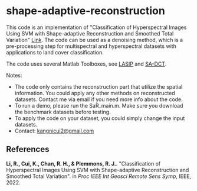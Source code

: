 # shape-adaptive-reconstruction


This code is an implementation of "Classification of Hyperspectral Images Using SVM with Shape-adaptive Reconstruction and Smoothed Total Variation" [Link](https://arxiv.org/abs/2203.15619). The code can be used as a denoising method, which is a pre-processing step for multispectral and hyperspectral datasets with applications to land cover classification. 

The code uses several Matlab Toolboxes, see [LASIP](https://webpages.tuni.fi/lasip/2D/) and [SA-DCT](https://webpages.tuni.fi/foi/SA-DCT/).

Notes:
- The code only contains the reconstruction part that utilize the spatial information. You could apply any other methods on reconstructed datasets. Contact me via email if you need more info about the code.
- To run a demo, please run the SaR_main.m. Make sure you download the benchmark datasets before testing.
- To apply the code on your dataset, you could simply change the input datasets.
- Contact: kangnicui2@gmail.com

## References
**Li, R., Cui, K., Chan, R. H., & Plemmons, R. J.**. "Classification of Hyperspectral Images Using SVM with Shape-adaptive Reconstruction and Smoothed Total Variation". in *Proc IEEE Int Geosci Remote Sens Symp*, IEEE, 2022.
